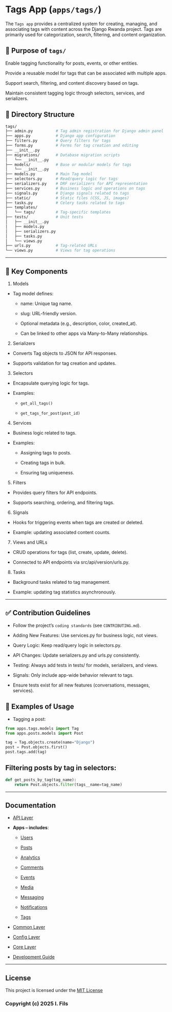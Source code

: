 # Tags App (`apps/tags/`)

The `Tags app` provides a centralized system for creating, managing, and associating tags with content across the Django Rwanda project. Tags are primarily used for categorization, search, filtering, and content organization.

## 📌 Purpose of `tags/`

Enable tagging functionality for posts, events, or other entities.

Provide a reusable model for tags that can be associated with multiple apps.

Support search, filtering, and content discovery based on tags.

Maintain consistent tagging logic through selectors, services, and serializers.

## 📂 Directory Structure

```bash
tags/
├── admin.py          # Tag admin registration for Django admin panel
├── apps.py           # Django app configuration
├── filters.py        # Query filters for tags
├── forms.py          # Forms for tag creation and editing
├── __init__.py
├── migrations/       # Database migration scripts
│   └── __init__.py
├── models/           # Base or modular models for tags
│   └── __init__.py
├── models.py         # Main Tag model
├── selectors.py      # Read/query logic for tags
├── serializers.py    # DRF serializers for API representation
├── services.py       # Business logic and operations on tags
├── signals.py        # Django signals related to tags
├── static/           # Static files (CSS, JS, images)
├── tasks.py          # Celery tasks related to tags
├── templates/
│   └── tags/         # Tag-specific templates
├── tests/            # Unit tests
│   ├── __init__.py
│   ├── models.py
│   ├── serializers.py
│   ├── tasks.py
│   └── views.py
├── urls.py           # Tag-related URLs
└── views.py          # Views for tag operations
```

---

## 🔑 Key Components
1. Models

- Tag model defines:

    - name: Unique tag name.

    - slug: URL-friendly version.

    - Optional metadata (e.g., description, color, created_at).

    - Can be linked to other apps via Many-to-Many relationships.

2. Serializers

- Converts Tag objects to JSON for API responses.

- Supports validation for tag creation and updates.

3. Selectors

- Encapsulate querying logic for tags.

- Examples:

    - `get_all_tags()`

    - `get_tags_for_post(post_id)`

4. Services

- Business logic related to tags.

- Examples:

    - Assigning tags to posts.

    - Creating tags in bulk.

    - Ensuring tag uniqueness.

5. Filters

- Provides query filters for API endpoints.

- Supports searching, ordering, and filtering tags.

6. Signals

- Hooks for triggering events when tags are created or deleted.

- Example: updating associated content counts.

7. Views and URLs

- CRUD operations for tags (list, create, update, delete).

- Connected to API endpoints via src/api/version/urls.py.

8. Tasks

- Background tasks related to tag management.

- Example: updating tag statistics asynchronously.

---

## ✅ Contribution Guidelines

- Follow the project’s `coding standards` (see `CONTRIBUTING.md`).

- Adding New Features: Use services.py for business logic, not views.

- Query Logic: Keep read/query logic in selectors.py.

- API Changes: Update serializers.py and urls.py consistently.

- Testing: Always add tests in tests/ for models, serializers, and views.

- Signals: Only include app-wide behavior relevant to tags.

- Ensure tests exist for all new features (conversations, messages, services).


## 🚀 Examples of Usage

- Tagging a post:

```python
from apps.tags.models import Tag
from apps.posts.models import Post

tag = Tag.objects.create(name="Django")
post = Post.objects.first()
post.tags.add(tag)
```

## Filtering posts by tag in selectors:

```python
def get_posts_by_tag(tag_name):
    return Post.objects.filter(tags__name=tag_name)
```

---

## Documentation

- [API Layer](../api.md)

-  **Apps – includes**:

    - [Users](./users.md)

    - [Posts](./posts.md)

    - [Analytics](./analytics.md)

    - [Comments](./comments.md)

    - [Events](./event.md)

    - [Media](./media.md)

    - [Messaging](./messaging.md)

    - [Notifications](./notification.md)

    - [Tags](./tags.md)

- [Common Layer](../common.md)

- [Config Layer](../config.md)

- [Core Layer](../core.md)

- [Development Guide](../../DEVELOPMENT_GUIDE.md)

---

## License

This project is licensed under the [MIT License](../../LICENSE)

### Copyright (c) 2025 I. Fils